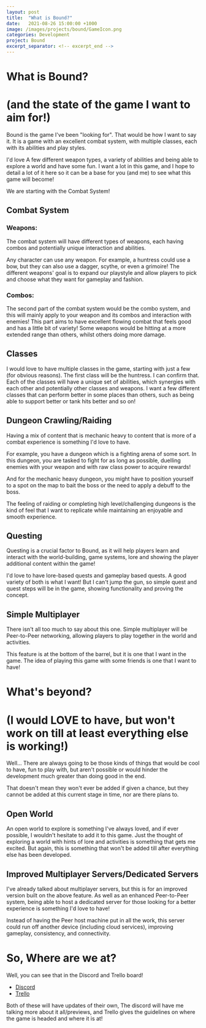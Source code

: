 ```yaml
---
layout: post
title:  "What is Bound?"
date:   2021-08-26 15:00:00 +1000
image: /images/projects/bound/GameIcon.png
categories: Development
project: Bound
excerpt_separator: <!-- excerpt_end -->
---
```


# What is Bound?
<h1 class="subtitle">(and the state of the game I want to aim for!)</h1>
<!-- excerpt_start -->
Bound is the game I've been "looking for". That would be how I want to say it.
It is a game with an excellent combat system, with multiple classes, each with its abilities and play styles. 

I'd love A few different weapon types, a variety of abilities and being able to explore a world and have some fun. I want a lot in this game, and I hope to detail a lot of it here so it can be a base for you (and me) to see what this game will become!

We are starting with the Combat System!
<!-- excerpt_end -->
## Combat System

### Weapons:
The combat system will have different types of weapons, each having combos and potentially unique interaction and abilities.

Any character can use any weapon. For example, a huntress could use a bow, but they can also use a dagger, scythe, or even a grimoire! The different weapons' goal is to expand our playstyle and allow players to pick and choose what they want for gameplay and fashion.

### Combos:

The second part of the combat system would be the combo system, and this will mainly apply to your weapon and its combos and interaction with enemies! This part aims to have excellent flowing combat that feels good and has a little bit of variety! Some weapons would be hitting at a more extended range than others, whilst others doing more damage.

## Classes

I would love to have multiple classes in the game, starting with just a few (for obvious reasons). The first class will be the huntress. I can confirm that. Each of the classes will have a unique set of abilities, which synergies with each other and potentially other classes and weapons. I want a few different classes that can perform better in some places than others, such as being able to support better or tank hits better and so on!

## Dungeon Crawling/Raiding

Having a mix of content that is mechanic heavy to content that is more of a combat experience is something I'd love to have. 

For example, you have a dungeon which is a fighting arena of some sort. In this dungeon, you are tasked to fight for as long as possible, duelling enemies with your weapon and with raw class power to acquire rewards! 

And for the mechanic heavy dungeon, you might have to position yourself to a spot on the map to bait the boss or the need to apply a debuff to the boss.

The feeling of raiding or completing high level/challenging dungeons is the kind of feel that I want to replicate while maintaining an enjoyable and smooth experience.

## Questing

Questing is a crucial factor to Bound, as it will help players learn and interact with the world-building, game systems, lore and showing the player additional content within the game! 

I'd love to have lore-based quests and gameplay based quests. A good variety of both is what I want! But I can't jump the gun, so simple quest and quest steps will be in the game, showing functionality and proving the concept.

## Simple Multiplayer

There isn't all too much to say about this one. Simple multiplayer will be Peer-to-Peer networking, allowing players to play together in the world and activities. 

This feature is at the bottom of the barrel, but it is one that I want in the game. The idea of playing this game with some friends is one that I want to have!

# What's beyond?
<h1 class="subtitle">(I would LOVE to have, but won't work on till at least everything else is working!)</h1>

Well... There are always going to be those kinds of things that would be cool to have, fun to play with, but aren't possible or would hinder the development much greater than doing good in the end.

That doesn't mean they won't ever be added if given a chance, but they cannot be added at this current stage in time, nor are there plans to.

## Open World

An open world to explore is something I've always loved, and if ever possible, I wouldn't hesitate to add it to this game. Just the thought of exploring a world with hints of lore and activities is something that gets me excited. But again, this is something that won't be added till after everything else has been developed.

## Improved Multiplayer Servers/Dedicated Servers

I've already talked about multiplayer servers, but this is for an improved version built on the above feature. As well as an enhanced Peer-to-Peer system, being able to host a dedicated server for those looking for a better experience is something I'd love to have! 

Instead of having the Peer host machine put in all the work, this server could run off another device (including cloud services), improving gameplay, consistency, and connectivity.

# So, Where are we at?

Well, you can see that in the Discord and Trello board!
- <a href="{{ site.discord_link }}">Discord</a>
- <a href="https://trello.com/b/SieEloKO/bound">Trello</a>


Both of these will have updates of their own, The discord will have me talking more about it all/previews, and Trello gives the guidelines on where the game is headed and where it is at!